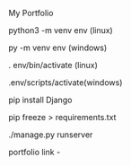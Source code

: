 My Portfolio


python3 -m venv env (linux)

py -m venv env (windows)

. env/bin/activate (linux)

.env/scripts/activate(windows)

pip install Django

pip freeze > requirements.txt

./manage.py runserver


portfolio link - 